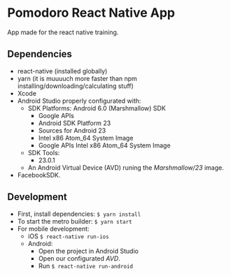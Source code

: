 # Pomodoro React Native App

App made for the react native training.

## Dependencies

- react-native (installed globally)
- yarn (it is muuuuch more faster than npm installing/downloading/calculating stuff)
- Xcode
- Android Studio properly configurated with:
  - SDK Platforms: Android 6.0 (Marshmallow) SDK
    - Google APIs
    - Android SDK Platform 23
    - Sources for Android 23
    - Intel x86 Atom_64 System Image
    - Google APIs Intel x86 Atom_64 System Image
  - SDK Tools:
    - 23.0.1
  - An Android Virtual Device (AVD) runing the _Marshmallow/23_ image.
- FacebookSDK.

## Development

- First, install dependencies: `$ yarn install`
- To start the metro builder: `$ yarn start`
- For mobile development:
  - iOS `$ react-native run-ios`
  - Android:
    - Open the project in Android Studio
    - Open our configurated _AVD_.
    - Run `$ react-native run-android`
